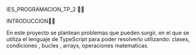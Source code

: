 IES_PROGRAMACION_TP_2 👨‍💻

INTRODUCCION🧑‍💼

En este proyecto se plantean problemas que pueden surgir, en el que se utiliza el lenguaje de TypeScript para poder resolverlo utilizando: clases, condiciones , bucles , arrays, operaciones matematicas.
